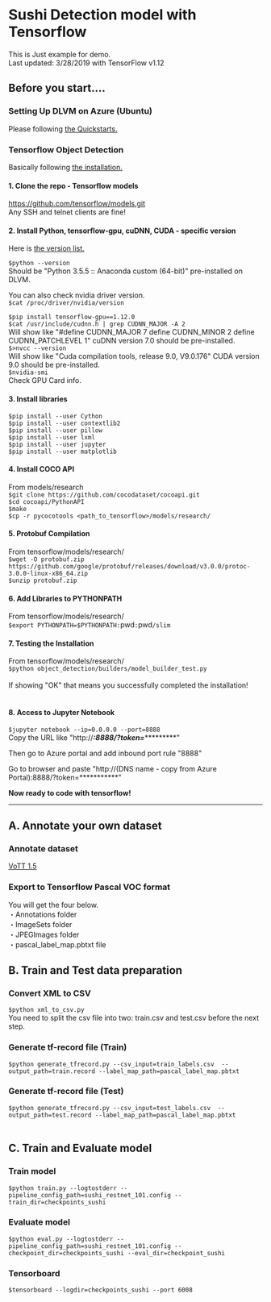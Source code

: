 # Sushi Detection model with Tensorflow
This is Just example for demo. <br>
Last updated: 3/28/2019 with TensorFlow v1.12 <br>
## Before you start.... <br>
### Setting Up DLVM on Azure (Ubuntu)
Please following [the Quickstarts.](https://docs.microsoft.com/en-us/azure/machine-learning/data-science-virtual-machine/provision-deep-learning-dsvm)
### Tensorflow Object Detection
Basically following [the installation.](https://github.com/tensorflow/models/blob/master/research/object_detection/g3doc/installation.md)

#### 1. Clone the repo - Tensorflow models
https://github.com/tensorflow/models.git <br>
Any SSH and telnet clients are fine! <br>

#### 2. Install Python, tensorflow-gpu, cuDNN, CUDA - specific version
Here is [the version list.](https://www.tensorflow.org/install/source#tested_build_configurations)

`$python --version` <br>
Should be "Python 3.5.5 :: Anaconda custom (64-bit)" pre-installed on DLVM. <br>

You can also check nvidia driver version. <br>
`$cat /proc/driver/nvidia/version` <br>


`$pip install tensorflow-gpu==1.12.0` <br>
`$cat /usr/include/cudnn.h | grep CUDNN_MAJOR -A 2` <br>
Will show like "#define CUDNN_MAJOR 7 define CUDNN_MINOR 2 define CUDNN_PATCHLEVEL 1" cuDNN version 7.0 should be pre-installed. <br>
`$>nvcc --version` <br>
Will show like "Cuda compilation tools, release 9.0, V9.0.176" CUDA version 9.0 should be pre-installed. <br>
`$nvidia-smi` <br>
Check GPU Card info. <br>

#### 3. Install libraries
`$pip install --user Cython` <br>
`$pip install --user contextlib2` <br>
`$pip install --user pillow` <br>
`$pip install --user lxml` <br>
`$pip install --user jupyter` <br>
`$pip install --user matplotlib` <br>

#### 4. Install COCO API
From models/research <br>
`$git clone https://github.com/cocodataset/cocoapi.git` <br>
`$cd cocoapi/PythonAPI` <br>
`$make` <br>
`$cp -r pycocotools <path_to_tensorflow>/models/research/` <br>

#### 5. Protobuf Compilation
From tensorflow/models/research/ <br>
`$wget -O protobuf.zip https://github.com/google/protobuf/releases/download/v3.0.0/protoc-3.0.0-linux-x86_64.zip` <br>
`$unzip protobuf.zip` <br>

#### 6. Add Libraries to PYTHONPATH
From tensorflow/models/research/ <br>
`$export PYTHONPATH=$PYTHONPATH:`pwd`:`pwd`/slim` <br>

#### 7. Testing the Installation
From tensorflow/models/research/ <br>
`$python object_detection/builders/model_builder_test.py` <br>
<br>
If showing "OK" that means you successfully completed the installation! <br>
<br>
#### 8. Access to Jupyter Notebook
`$jupyter notebook --ip=0.0.0.0 --port=8888` <br>
Copy the URL like "http://*****:8888/?token=**************" <br>

Then go to Azure portal and add inbound port rule "8888" <br>

Go to browser and paste "http://(DNS name - copy from Azure Portal):8888/?token=***********" <br>

**Now ready to code with tensorflow!**

----------------------------------------------------
## A. Annotate your own dataset <br>
### Annotate dataset <br>
[VoTT 1.5](https://github.com/Microsoft/VoTT/releases/download/1.5.0/VoTT-win32-x64.zip) <br>
### Export to Tensorflow Pascal VOC format <br>
You will get the four below. <br>
・Annotations folder <br>
・ImageSets folder <br>
・JPEGImages folder <br>
・pascal_label_map.pbtxt file <br>
## B. Train and Test data preparation <br>
### Convert XML to CSV <br>
`$python xml_to_csv.py`<br>
You need to split the csv file into two: train.csv and test.csv before the next step. <br>
### Generate tf-record file (Train) <br>
`$python generate_tfrecord.py --csv_input=train_labels.csv  --output_path=train.record --label_map_path=pascal_label_map.pbtxt`<br>
### Generate tf-record file (Test) <br>
`$python generate_tfrecord.py --csv_input=test_labels.csv  --output_path=test.record --label_map_path=pascal_label_map.pbtxt`<br>
<br>
## C. Train and Evaluate model <br>
### Train model <br>
`$python train.py --logtostderr --pipeline_config_path=sushi_restnet_101.config --train_dir=checkpoints_sushi`<br>
### Evaluate model <br>
`$python eval.py --logtostderr --pipeline_config_path=sushi_restnet_101.config --checkpoint_dir=checkpoints_sushi --eval_dir=checkpoint_sushi`<br>
### Tensorboard <br>
`$tensorboard --logdir=checkpoints_sushi --port 6008` <br>
